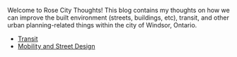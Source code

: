 Welcome to Rose City Thoughts! This blog contains my thoughts on how we can improve the built environment (streets, buildings, etc), transit, and other urban planning-related things within the city of Windsor, Ontario.

- [Transit](/transit/transit_landing.md)
- [Mobility and Street Design]()
